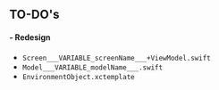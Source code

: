 ## TO-DO's
#### - Redesign  
  - `Screen___VARIABLE_screenName___+ViewModel.swift`  
  - `Model___VARIABLE_modelName___.swift`
  - `EnvironmentObject.xctemplate`

